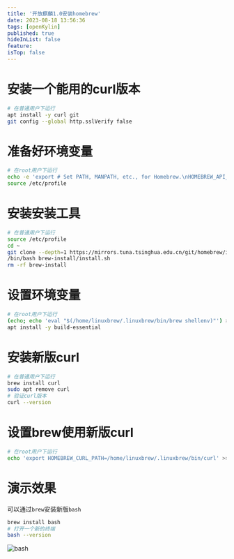 ```yaml
---
title: '开放麒麟1.0安装homebrew'
date: 2023-08-18 13:56:36
tags: [openKylin]
published: true
hideInList: false
feature: 
isTop: false
---
```

# 安装一个能用的curl版本

```bash
# 在普通用户下运行
apt install -y curl git
git config --global http.sslVerify false
```

# 准备好环境变量

```bash
# 在root用户下运行
echo -e 'export # Set PATH, MANPATH, etc., for Homebrew.\nHOMEBREW_API_DOMAIN="https://mirrors.tuna.tsinghua.edu.cn/homebrew-bottles/api"\nexport HOMEBREW_BOTTLE_DOMAIN="https://mirrors.tuna.tsinghua.edu.cn/homebrew-bottles"\nexport HOMEBREW_BREW_GIT_REMOTE="https://mirrors.tuna.tsinghua.edu.cn/git/homebrew/brew.git"\nexport HOMEBREW_CORE_GIT_REMOTE="https://mirrors.tuna.tsinghua.edu.cn/git/homebrew/homebrew-core.git"\nexport HOMEBREW_PIP_INDEX_URL="https://pypi.tuna.tsinghua.edu.cn/simple"\nexport HOMEBREW_NO_AUTO_UPDATE=true\nexport HOMEBREW_NO_INSTALL_CLEANUP=true\nexport HOMEBREW_INSTALL_FROM_API=true\n' >> /etc/profile
source /etc/profile
```

# 安装安装工具

```bash
# 在普通用户下运行
source /etc/profile
cd ~
git clone --depth=1 https://mirrors.tuna.tsinghua.edu.cn/git/homebrew/install.git brew-install
/bin/bash brew-install/install.sh
rm -rf brew-install
```

# 设置环境变量

```bash
# 在root用户下运行
(echo; echo 'eval "$(/home/linuxbrew/.linuxbrew/bin/brew shellenv)"') >> /etc/profile
apt install -y build-essential
```

# 安装新版curl

```bash
# 在普通用户下运行
brew install curl
sudo apt remove curl
# 验证curl版本
curl --version
```

# 设置brew使用新版curl

```bash
# 在root用户下运行
echo 'export HOMEBREW_CURL_PATH=/home/linuxbrew/.linuxbrew/bin/curl' >> /etc/profile
```

# 演示效果

可以通过`brew`安装新版`bash`
```bash
brew install bash
# 打开一个新的终端
bash --version
```
![bash](https://s1.ax1x.com/2023/07/07/pCci3Gt.png)